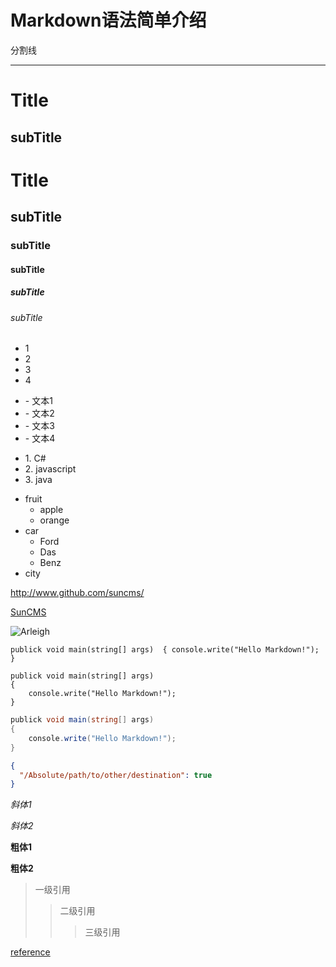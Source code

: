 Markdown语法简单介绍
===================

分割线

---

Title
=====

subTitle
----------

# Title

## subTitle

### subTitle

#### subTitle

#####  subTitle

###### subTitle

* 1
* 2
* 3
* 4

<ul>
	<li>- 文本1</li>
	<li>- 文本2</li>
	<li>- 文本3</li>
	<li>- 文本4</li>
</ul>

<ul>
	<li>1. C#</li>
	<li>2. javascript</li>
	<li>3. java</li>
</ul>

+ fruit
    * apple
    * orange
+ car
    * Ford
    * Das
    * Benz
+ city

<http://www.github.com/suncms/>

[SunCMS](http://www.github.com/suncms)

![Arleigh](https://2.gravatar.com/avatar/e33ef2b191a87d6f2e124b7338eb2f14?d=https%3A%2F%2Fidenticons.github.com%2F0e800add69da66d65a0a7a011bf4b3a8.png&r=x&s=140 'Arleigh')

`
publick void main(string[] args) 
{
    console.write("Hello Markdown!");
}
`

```
publick void main(string[] args) 
{
    console.write("Hello Markdown!");
}
```

```C#
publick void main(string[] args) 
{
    console.write("Hello Markdown!");
}
```

```json
{
  "/Absolute/path/to/other/destination": true
}
```

*斜体1*

_斜体2_

**粗体1**

__粗体2__


> 一级引用
>> 二级引用
>>> 三级引用

[reference](http://daringfireball.net/projects/markdown/syntax#em)